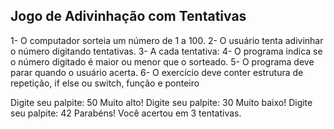 ## Jogo de Adivinhação com Tentativas
1- O computador sorteia um número de 1 a 100.
2- O usuário tenta adivinhar o número digitando tentativas.
3- A cada tentativa:
4- O programa indica se o número digitado é maior ou menor que o sorteado.
5- O programa deve parar quando o usuário acerta.
6- O exercício deve conter estrutura de repetição, if else ou switch, função e ponteiro

Digite seu palpite: 50
Muito alto!
Digite seu palpite: 30
Muito baixo!
Digite seu palpite: 42
Parabéns! Você acertou em 3 tentativas.